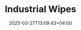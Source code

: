 ---
type: product
layout: product
date: 2025-03-27T13:09:43+04:00
sitemap:
  priority: 1
  changefreq: "weekly"

# SEO metadata
seoTitleSuffix: "Heavy-Duty Shop Towels Near Me"
seoDescription: >-
  Get Industrial Wipes in Utah from Nutcracker Pro. 1050 durable, lint-free wipes per roll for mechanics and dealerships. Fast shipping, budget-friendly!

# Page content
title: "**Industrial Wipes**"
titlePrefix: "Utah’s Go-To Shop Wipes"
description: >-
  Industrial Wipes in Utah: 1050 heavy-duty, lint-free wipes per roll. Perfect for auto shops and dealerships. Tackle grease and oil, save 40% vs rental towels!

# price section
priceSection:
  title: "Unbeatable price"

# benefitsContent
benefitsImages:
  - image: "/images/wipes/product-main.jpg"
    alt: "Industrial Wipes for Utah Mechanics"

# benefitsContent
benefitsBlocks:
  - title: "Top Choice for Utah Shops"
    text: >-
      Industrial Wipes clean oil and grease fast. Utah mechanics and dealerships love their durability for daily use in busy service centers.
  - title: "Strong and Soaks Up Fast"
    text: >-
      These wipes hold up tough and absorb spills quick. Utah auto shops trust them for reliable cleanup without tearing or mess.
  - title: "Works with Auto Solvents"
    text: >-
      Pair with most solvents for versatile cleaning. Utah technicians use them on tools, surfaces, and gear in any shop setting.
  - title: "Save Cash in Utah"
    text: >-
      1050 wipes per roll at a low price keep Utah garages stocked. Save up to 40% over rental towels with this budget-friendly supply.
  - title: "No Lint, Clean Finish"
    text: >-
      Lint-free wipes leave no residue. Perfect for Utah mechanics wiping down windshields, interiors, and precision parts with ease.
  - title: "Fast Access in Auto Shops"
    text: >-
      Fits Tork dispensers for quick, one-handed use. Utah service centers cut waste and keep workflows smooth with these rolls.
  - title: "Quick Shipping to Utah"
    text: >-
      Fast delivery keeps Utah auto shops ready. Industrial Wipes arrive pronto, ensuring your mechanic supplies never run low.
  - title: "Heavy-Duty Shop Solution"
    text: >-
      Built for tough jobs, these wipes handle Utah’s busiest garages. Durable and solvent-resistant for professional-grade results.
  - title: "Local Mechanic Favorite"
    text: >-
      Utah repair pros pick these wipes for their strength and value. A reliable choice for day-to-day garage cleanup needs.

# gallery section
gallery:
  id: "product-gallery"
  items:
    - image: "images/wipes/gallery-4.jpg"
      alt: "Industrial Wipes effectively cleaning greasy automotive parts"
    - image: "images/wipes/gallery-5.jpg"
      alt: "Heavy-duty shop wipes in Tork floor dispenser for easy access"
    - image: "images/wipes/gallery-6.jpg"
      alt: "Industrial Wipes demonstrating superior absorption of automotive fluids"

# testimonials section
testimonials:
  title: "# Customer reviews"
  items:
    - name: "Dave"
      text: >-
        These wipes are gold in my Utah shop. Grease and oil wipe off fast, no shredding. Great deal for 1050 wipes a roll!
    - name: "Lisa"
      text: >-
        I use these in my Utah garage. They soak up spills quick, don’t leave lint, and last longer than other towels I’ve tried.
    - name: "Rick"
      text: >-
        Perfect for my Utah dealership. Tough wipes that clean tools and surfaces easy. Fast shipping keeps us stocked up!
    - name: "Anna"
      text: >-
        My crew loves these. They handle heavy grime, stay strong when wet, and the price beats rental rags by a mile.
    - name: "Tony"
      text: >-
        Best wipes for Utah mechanics. No mess, no fuss—just grab and clean. Bulk rolls save us cash on shop supplies.
    - name: "Sue"
      text: >-
        These wipes rock in Utah. Oil’s gone in a swipe, and they don’t fall apart. Dispenser makes them super easy to use.
    - name: "Mark"
      text: >-
        Utah auto shop staple. They clean everything fast, no lint left behind. Great value for such heavy-duty wipes!
    - name: "Kim"
      text: >-
        Our Utah service bay runs smoother with these. Strong, absorbent, and cheap compared to other options. Love ‘em!
    - name: "Paul"
      text: >-
        These wipes are a win for Utah garages. Tough on grease, soft on surfaces, and shipped quick. Can’t ask for more.

# FAQ section
faq:
  titleColored: "F.A.Q."
  questions:
    - question: "How tough are Industrial Wipes?"
      answer: >-
        Built for Utah shops, these wipes stay strong wet or dry. Scrub tools and gear without tears, gentle on surfaces too.
    - question: "Do they work with solvents in Utah?"
      answer: >-
        Yes, they handle degreasers and brake cleaners fine. Utah mechanics use them for all kinds of shop cleaning jobs.
    - question: "How many wipes per roll?"
      answer: >-
        1050 wipes per roll—plenty for Utah garages. Fits dispensers and lasts through days of heavy use without running out.
    - question: "Safe for delicate Utah shop surfaces?"
      answer: >-
        Low-lint design works on windshields and interiors. Utah techs get clean finishes with no fibers left behind.
    - question: "What dispensers fit these wipes?"
      answer: >-
        They match Tork floor dispensers in Utah shops. Easy one-handed grabs cut waste and speed up cleanup time.
    - question: "How fast do they ship to Utah?"
      answer: >-
        Super quick shipping to Utah! Keeps your auto shop stocked with Industrial Wipes for all your mechanic needs.
    - question: "Why choose these over rentals?"
      answer: >-
        Save 40% vs rental towels in Utah. 1050 durable wipes per roll mean less hassle and more value for your shop.
    - question: "Good for Utah dealerships?"
      answer: >-
        Yep, perfect for Utah service centers. Heavy-duty, lint-free wipes keep bays clean and pros happy every day.

---